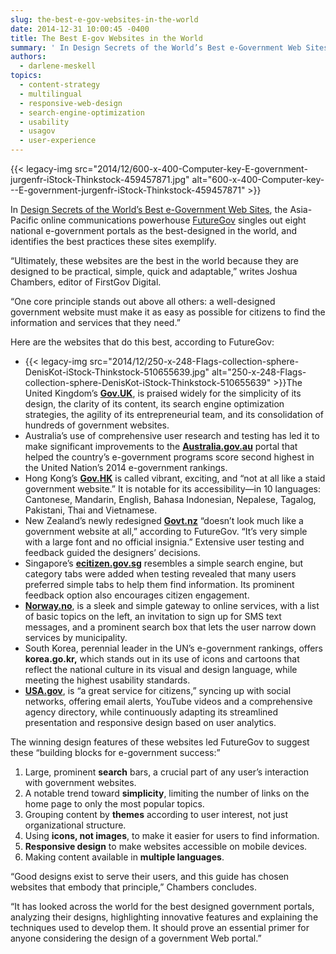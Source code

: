 ```yaml
---
slug: the-best-e-gov-websites-in-the-world
date: 2014-12-31 10:00:45 -0400
title: The Best E-gov Websites in the World
summary: ' In Design Secrets of the World’s Best e-Government Web Sites, the Asia-Pacific online communications powerhouse FutureGov singles out eight national e-government portals as the best-designed in the world, and identifies the best practices these sites exemplify. &ldquo;Ultimately, these websites are the best in the world because they are designed to'
authors:
  - darlene-meskell
topics:
  - content-strategy
  - multilingual
  - responsive-web-design
  - search-engine-optimization
  - usability
  - usagov
  - user-experience
---
```


{{< legacy-img src="2014/12/600-x-400-Computer-key-E-government-jurgenfr-iStock-Thinkstock-459457871.jpg" alt="600-x-400-Computer-key\---E-government-jurgenfr-iStock-Thinkstock-459457871" >}}

In [Design Secrets of the World’s Best e-Government Web Sites](http://www.futuregov.asia/articles/5331-design-secrets-of-the-worlds-best-e-government-websites), the Asia-Pacific online communications powerhouse [FutureGov](http://www.futuregov.asia/) singles out eight national e-government portals as the best-designed in the world, and identifies the best practices these sites exemplify.

“Ultimately, these websites are the best in the world because they are designed to be practical, simple, quick and adaptable,” writes Joshua Chambers, editor of FirstGov Digital.

“One core principle stands out above all others: a well-designed government website must make it as easy as possible for citizens to find the information and services that they need.”

Here are the websites that do this best, according to FutureGov:

  * {{< legacy-img src="2014/12/250-x-248-Flags-collection-sphere-DenisKot-iStock-Thinkstock-510655639.jpg" alt="250-x-248-Flags-collection-sphere-DenisKot-iStock-Thinkstock-510655639" >}}The United Kingdom’s [**Gov.UK**](https://www.gov.uk/), is praised widely for the simplicity of its design, the clarity of its content, its search engine optimization strategies, the agility of its entrepreneurial team, and its consolidation of hundreds of government websites.
  * Australia’s use of comprehensive user research and testing has led it to make significant improvements to the [**Australia.gov.au**](http://www.australia.gov.au/) portal that helped the country’s e-government programs score second highest in the United Nation’s 2014 e-government rankings.
  * Hong Kong’s [**Gov.HK**](http://www.gov.hk/en/residents/) is called vibrant, exciting, and “not at all like a staid government website.” It is notable for its accessibility—in 10 languages: Cantonese, Mandarin, English, Bahasa Indonesian, Nepalese, Tagalog, Pakistani, Thai and Vietnamese.
  * New Zealand’s newly redesigned [**Govt.nz**](https://www.govt.nz/) “doesn’t look much like a government website at all,” according to FutureGov. “It’s very simple with a large font and no official insignia.” Extensive user testing and feedback guided the designers’ decisions.
  * Singapore’s [**ecitizen.gov.sg**](http://www.ecitizen.gov.sg/Pages/default.aspx) resembles a simple search engine, but category tabs were added when testing revealed that many users preferred simple tabs to help them find information. Its prominent feedback option also encourages citizen engagement.
  * [**Norway.no**](http://www.norge.no/en/), is a sleek and simple gateway to online services, with a list of basic topics on the left, an invitation to sign up for SMS text messages, and a prominent search box that lets the user narrow down services by municipality.
  * South Korea, perennial leader in the UN’s e-government rankings, offers **korea.go.kr,** which stands out in its use of icons and cartoons that reflect the national culture in its visual and design language, while meeting the highest usability standards.
  * [**USA.gov**](http://www.usa.gov/), is “a great service for citizens,” syncing up with social networks, offering email alerts, YouTube videos and a comprehensive agency directory, while continuously adapting its streamlined presentation and responsive design based on user analytics.

The winning design features of these websites led FutureGov to suggest these “building blocks for e-government success:”

  1. Large, prominent **search** bars, a crucial part of any user’s interaction with government websites.
  2. A notable trend toward **simplicity**, limiting the number of links on the home page to only the most popular topics.
  3. Grouping content by **themes** according to user interest, not just organizational structure.
  4. Using **icons, not images**, to make it easier for users to find information.
  5. **Responsive design** to make websites accessible on mobile devices.
  6. Making content available in **multiple languages**.

“Good designs exist to serve their users, and this guide has chosen websites that embody that principle,” Chambers concludes.

“It has looked across the world for the best designed government portals, analyzing their designs, highlighting innovative features and explaining the techniques used to develop them. It should prove an essential primer for anyone considering the design of a government Web portal.”